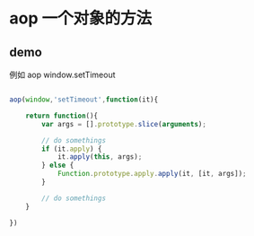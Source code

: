 # aop 一个对象的方法

## demo

例如 aop window.setTimeout

```JavaScript

aop(window,'setTimeout',function(it){

    return function(){
        var args = [].prototype.slice(arguments);

        // do somethings
        if (it.apply) {
            it.apply(this, args);
        } else {
            Function.prototype.apply.apply(it, [it, args]);
        }

        // do somethings
    }

})
```